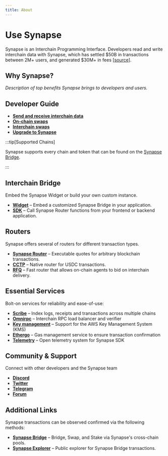 ```yaml
---
title: About
---
```


# Use Synapse

Synapse is an Interchain Programming Interface. Developers read and write interchain data with Synapse, which has settled $50B in transactions between 2M+ users, and generated $30M+ in fees [[source](https://explorer.synapseprotol.com)].

## Why Synapse?

_Description of top benefits Synapse brings to developers and users._


## Developer Guide

* **[Send and receive interchain data](#)**
* **[On-chain swaps](#)**
* **[Interchain swaps](#)**
* **[Upgrade to Synapse](#)**

:::tip[Supported Chains]

Synapse supports every chain and token that can be found on the [Synapse Bridge](https://synapseprotocol.com).

:::

## Interchain Bridge

Embed the Synapse Widget or build your own custom instance.

* **[Widget](Bridge/Widget)** – Embed a customized Synapse Bridge in your application.
* **[SDK](Bridge/SDK)** – Call Synapse Router functions from your frontend or backend application.

## Routers

Synapse offers several of routers for different transaction types.

* **[Synapse Router](Routers/Synapse-Router)** – Executable quotes for arbitrary blockchain transactions.
* **[CCTP](Routers/CCTP)** – Native router for USDC transactions.
* **[RFQ](Routers/RFQ)** – Fast router that allows on-chain agents to bid on interchain delivery.

## Essential Services

Bolt-on services for reliability and ease-of-use:

* **[Scribe](Services/Scribe)** – Index logs, receipts and transactions across multiple chains
* **[Omnirpc](Services/Omnirpc)** – Interchain RPC load balancer and verifier
* **[Key management](Services/Signer)** – Support for the AWS Key Management System (KMS)
* **[Ethergo](Services/Submitter)** – Gas management service to ensure transaction confirmation
* **[Telemetry](Services/Observability)** – Open telemetry system for Synapse SDK


## Community & Support

Connect with other developers and the Synapse team

* **[Discord](https://discord.gg/synapseprotocol)**
* **[Twitter](https://twitter.com/SynapseProtocol)**
* **[Telegram](https://t.me/synapseprotocol)**
* **[Forum](https://forum.synapseprotocol.com/)**

## Additional Links

Synapse transactions can be observed confirmed via the following methods:

* **[Synapse Bridge](https://synapseprotocol.com)** – Bridge, Swap, and Stake via Synapse's cross-chain pools.
* **[Synapse Explorer](https://explorer.synapseprotocol.com)** – Public explorer for Synapse Bridge transactions.
